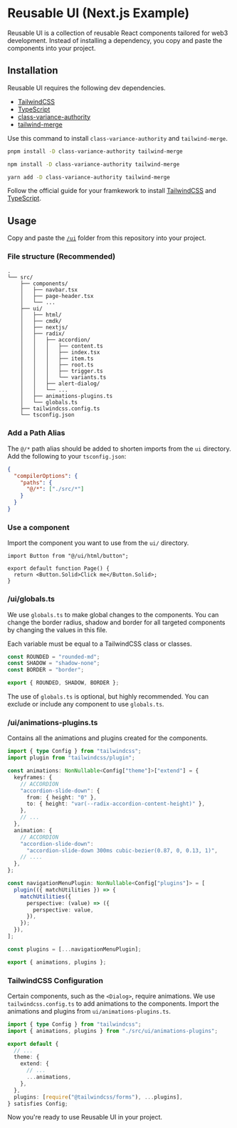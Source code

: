 # Reusable UI (Next.js Example)

Reusable UI is a collection of reusable React components tailored for web3 development. Instead of installing a dependency, you copy and paste the components into your project.

## Installation

Reusable UI requires the following dev dependencies.

- [TailwindCSS](https://tailwindcss.com/docs/installation/framework-guides)
- [TypeScript](https://www.typescriptlang.org/download)
- [class-variance-authority](https://cva.style/docs/getting-started/installation)
- [tailwind-merge](https://github.com/dcastil/tailwind-merge#readme)

Use this command to install `class-variance-authority` and `tailwind-merge`.

```bash
pnpm install -D class-variance-authority tailwind-merge
```

```bash
npm install -D class-variance-authority tailwind-merge
```

```bash
yarn add -D class-variance-authority tailwind-merge
```

Follow the official guide for your framkework to install [TailwindCSS](https://tailwindcss.com/docs/installation/framework-guides) and [TypeScript](https://www.typescriptlang.org/download).

## Usage

Copy and paste the [`/ui`](https://github.com/ramozdev/Reusable-next/tree/main/src/ui) folder from this repository into your project.

### File structure (Recommended)

```
.
└── src/
    ├── components/
    │   ├── navbar.tsx
    │   ├── page-header.tsx
    │   └── ...
    ├── ui/
    │   ├── html/
    │   ├── cmdk/
    │   ├── nextjs/
    │   ├── radix/
    │   │   ├── accordion/
    │   │   │   ├── content.ts
    │   │   │   ├── index.tsx
    │   │   │   ├── item.ts
    │   │   │   ├── root.ts
    │   │   │   ├── trigger.ts
    │   │   │   └── variants.ts
    │   │   ├── alert-dialog/
    │   │   └── ...
    │   ├── animations-plugins.ts
    │   └── globals.ts
    ├── tailwindcss.config.ts
    └── tsconfig.json
```

### Add a Path Alias

The `@/*` path alias should be added to shorten imports from the `ui` directory. Add the following to your `tsconfig.json`:

```json {3-5} filename="tsconfig.json"
{
  "compilerOptions": {
    "paths": {
      "@/*": ["./src/*"]
    }
  }
}
```

### Use a component

Import the component you want to use from the `ui/` directory.

```tsx filename="src/app/page.tsx"
import Button from "@/ui/html/button";

export default function Page() {
  return <Button.Solid>Click me</Button.Solid>;
}
```

### /ui/globals.ts

We use `globals.ts` to make global changes to the components. You can change the border radius, shadow and border for all targeted components by changing the values in this file.

Each variable must be equal to a TailwindCSS class or classes.

```ts filename="globals.ts"
const ROUNDED = "rounded-md";
const SHADOW = "shadow-none";
const BORDER = "border";

export { ROUNDED, SHADOW, BORDER };
```

The use of `globals.ts` is optional, but highly recommended. You can exclude or include any component to use `globals.ts`.

### /ui/animations-plugins.ts

Contains all the animations and plugins created for the components.

```ts filename="animations-plugins.ts"
import { type Config } from "tailwindcss";
import plugin from "tailwindcss/plugin";

const animations: NonNullable<Config["theme"]>["extend"] = {
  keyframes: {
    // ACCORDION
    "accordion-slide-down": {
      from: { height: "0" },
      to: { height: "var(--radix-accordion-content-height)" },
    },
    // ...
  },
  animation: {
    // ACCORDION
    "accordion-slide-down":
      "accordion-slide-down 300ms cubic-bezier(0.87, 0, 0.13, 1)",
    // ....
  },
};

const navigationMenuPlugin: NonNullable<Config["plugins"]> = [
  plugin(({ matchUtilities }) => {
    matchUtilities({
      perspective: (value) => ({
        perspective: value,
      }),
    });
  }),
];

const plugins = [...navigationMenuPlugin];

export { animations, plugins };
```

### TailwindCSS Configuration

Certain components, such as the `<Dialog>`, require animations. We use `tailwindcss.config.ts` to add animations to the components. Import the animations and plugins from `ui/animations-plugins.ts`.

```ts filename="tailwind.config.ts"
import { type Config } from "tailwindcss";
import { animations, plugins } from "./src/ui/animations-plugins";

export default {
  // ...
  theme: {
    extend: {
      // ...
      ...animations,
    },
  },
  plugins: [require("@tailwindcss/forms"), ...plugins],
} satisfies Config;
```

Now you're ready to use Reusable UI in your project.
